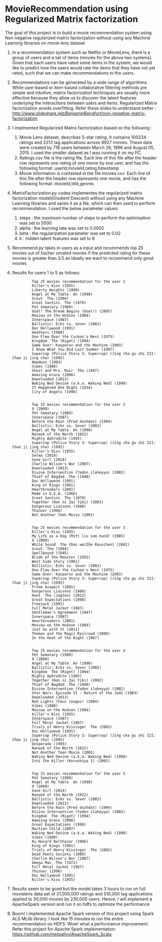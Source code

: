 # MovieRecommendation using Regularized Matrix factorization
The goal of this project is to build a movie recommendation system using Non negative regularized matrix factorization without using any Machine Learning libraries on movie lens dataset

1. In a recommendation system such as Netflix or MovieLens, there is a group of users and a set of items (movies for the above two systems). Given that each users have rated some items in the system, we would like to predict how the users would rate the items that they have not yet rated, such that we can make recommendations to the users. 

2. Recommendations can be generated by a wide range of algorithms. While user-based or item-based collaborative filtering methods are simple and intuitive, matrix factorization techniques are usually more effective because they allow us to discover the latent features underlying the interactions between users and items. Regularized Matrix factorization avoids overfitting.
Refer these slides to understand better : http://www.slideshare.net/BenjaminBengfort/non-negative-matrix-factorization

3. I implmented Regularized Matrix factorization based on the following :
      
      1. Movie Lens dataset, describes 5-star rating. It contains 100234 ratings and 2213 tag applications across 8927 movies.           These data were created by 718 users between March 26, 1996 and August 05, 2015. I used the smaller dataset as I was            running it on my PC. 
      2. Ratings.csv file is the rating file. Each line of this file after the header row represents one rating of one movie by          one user, and has the following format:  userId,movieId,rating,timestamp
      3. Movie information is contained in the file movies.csv. Each line of this file after the header row represents one               movie, and has the following format:     movieId,title,genres

4. MatrixFactorization.py codes implementes the regularized matrix factorization model(Gradient Descent) without using any Machine Learning libraries and saves it as a file, which can then used to perform recommendation. I used the below parameter values:

      1.  steps : the maximum number of steps to perform the optimisation was set to 5000
      2.  alpha : the learning rate was set to 0.0002
      3.  beta  : the regularization parameter was set to 0.02
      4.  k     : hidden latent features was set to 8

5. Recommend.py takes in users as a input and recommends top 25 movies out of his/her unrated movies if the predicted rating for these movies is greater than 3.5 as ideally we want to recommend only good movies

6. Results for users 1 to 5 as follows:

                Top 25 movies recommendation for the user 1
                Killer's Kiss (1955) 
                Liberty Heights (1999) 
                Angel at My Table  An (1990) 
                Scout  The (1994) 
                Great Santini  The (1979) 
                Pet Sematary (1989) 
                Goal! The Dream Begins (Goal!) (2005) 
                Moscow on the Hudson (1984) 
                Innerspace (1987) 
                Ballistic: Ecks vs. Sever (2002) 
                Doc Hollywood (1991) 
                Heathers (1989) 
                One Flew Over the Cuckoo's Nest (1975) 
                Kingdom  The (Riget) (1994) 
                Game Over: Kasparov and the Machine (2003) 
                I Know What You Did Last Summer (1997) 
                Supercop (Police Story 3: Supercop) (Jing cha gu shi III: Chao ji jing cha) (1992) 
                Amadeus (1984) 
                Vibes (1988) 
                Ghost and Mrs. Muir  The (1947) 
                Amazing Grace (2006) 
                Downloaded (2013) 
                Waking Ned Devine (a.k.a. Waking Ned) (1998) 
                It Happened One Night (1934) 
                City of Angels (1998) 
                
                
                Top 25 movies recommendation for the user 2
                9 (2009) 
                Pet Sematary (1989) 
                Innerspace (1987) 
                Before the Rain (Pred dozhdot) (1994) 
                Ballistic: Ecks vs. Sever (2002) 
                Angel at My Table  An (1990) 
                Nanook of the North (1922) 
                Mighty Aphrodite (1995) 
                Supercop (Police Story 3: Supercop) (Jing cha gu shi III: Chao ji jing cha) (1992) 
                Killer's Kiss (1955) 
                Selma (2014) 
                Gone Girl (2014) 
                Charlie Wilson's War (2007) 
                Downloaded (2013) 
                Divine Intervention (Yadon ilaheyya) (2002) 
                Thief of Bagdad  The (1940) 
                Doc Hollywood (1991) 
                King of Kings (1961) 
                Heartbreakers (2001) 
                Made in U.S.A. (1966) 
                Great Santini  The (1979) 
                Together (Han ni Zai Yiki) (2002) 
                Dangerous Liaisons (1988) 
                Thinner (1996) 
                Not Another Teen Movie (2001) 
                
                
                Top 25 movies recommendation for the user 3
                Killer's Kiss (1955) 
                My Life as a Dog (Mitt liv som hund) (1985) 
                9 (2009) 
                White Sound  The (Das weiÌÙe Rauschen) (2001) 
                Scout  The (1994) 
                Spellbound (1945) 
                Bride of the Monster (1955) 
                West Side Story (1961) 
                Ballistic: Ecks vs. Sever (2002) 
                One Flew Over the Cuckoo's Nest (1975) 
                Game Over: Kasparov and the Machine (2003) 
                Supercop (Police Story 3: Supercop) (Jing cha gu shi III: Chao ji jing cha) (1992) 
                Prime Suspect (1991) 
                Dangerous Liaisons (1988) 
                Hunt  The (Jagten) (2012) 
                Great Expectations (1998) 
                Freejack (1992) 
                Full Metal Jacket (1987) 
                Gentleman's Agreement (1947) 
                Innerspace (1987) 
                Heartbreakers (2001) 
                Moscow on the Hudson (1984) 
                Just Go with It (2011) 
                Thomas and the Magic Railroad (2000) 
                In the Heat of the Night (1967) 
                
                
                Top 25 movies recommendation for the user 4
                Pet Sematary (1989) 
                9 (2009) 
                Angel at My Table  An (1990) 
                Ballistic: Ecks vs. Sever (2002) 
                Kingdom  The (Riget) (1994) 
                Mighty Aphrodite (1995) 
                Together (Han ni Zai Yiki) (2002) 
                Thief of Bagdad  The (1940) 
                Divine Intervention (Yadon ilaheyya) (2002) 
                Star Wars: Episode VI - Return of the Jedi (1983) 
                Downloaded (2013) 
                Red Lights (Feux rouges) (2004) 
                Vibes (1988) 
                Moscow on the Hudson (1984) 
                Killer's Kiss (1955) 
                Innerspace (1987) 
                Full Metal Jacket (1987) 
                Trials of Henry Kissinger  The (2002) 
                Doc Hollywood (1991) 
                Supercop (Police Story 3: Supercop) (Jing cha gu shi III: Chao ji jing cha) (1992) 
                Desperado (1995) 
                Nanook of the North (1922) 
                Not Another Teen Movie (2001) 
                Waking Ned Devine (a.k.a. Waking Ned) (1998) 
                Ichi the Killer (Koroshiya 1) (2001) 
                
                
                Top 25 movies recommendation for the user 5
                Pet Sematary (1989) 
                Angel at My Table  An (1990) 
                9 (2009) 
                Gone Girl (2014) 
                Nanook of the North (1922) 
                Ballistic: Ecks vs. Sever (2002) 
                Downloaded (2013) 
                Before the Rain (Pred dozhdot) (1994) 
                Divine Intervention (Yadon ilaheyya) (2002) 
                Kingdom  The (Riget) (1994) 
                Amazing Grace (2006) 
                Great Expectations (1998) 
                Martian Child (2007) 
                Waking Ned Devine (a.k.a. Waking Ned) (1998) 
                Vibes (1988) 
                Au Hasard Balthazar (1966) 
                King of Kings (1961) 
                Trials of Henry Kissinger  The (2002) 
                Dead Poets Society (1989) 
                Charlie Wilson's War (2007) 
                Omega Man  The (1971) 
                Full Metal Jacket (1987) 
                Thinner (1996) 
                Doc Hollywood (1991) 
                Killer's Kiss (1955)
                
7. Results seem to be good but the model takes 3 hours to run on full movielens data set of 21,000,000 ratings and 510,000 tag applications applied to 30,000 movies by 230,000 users. Hence, I will implement a ApacheSpark version and run it on hdfs to optimize the performance

8. Boom! I implemented Apache Spark version of this project using Spark ALS MLlib library. I took like 15 minutes to run the entire recommendation on HDFS. Wow! what a performance improvement. Refer this project for Apache Spark implementation:
https://github.com/metpallyv/ApacheSpark_Scala

